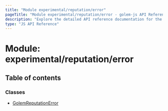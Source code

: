 ```yaml
---
title: "Module experimental/reputation/error"
pageTitle: "Module experimental/reputation/error - golem-js API Reference"
description: "Explore the detailed API reference documentation for the Module experimental/reputation/error within the golem-js SDK for the Golem Network."
type: "JS API Reference"
---
```

# Module: experimental/reputation/error

## Table of contents

### Classes

- [GolemReputationError](../classes/experimental_reputation_error.GolemReputationError)
